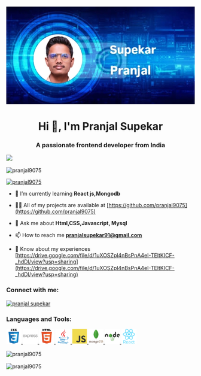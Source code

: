 ![logo](https://github.com/pranjal9075/pranjal9075/blob/main/IMG_20240824_121338.jpg)
<h1 align="center">Hi 👋, I'm Pranjal Supekar</h1>
<h3 align="center">A passionate frontend developer from India</h3>
<img width="400" src=" https://images.app.goo.gl/n6T8cM9aJ5Xb5yHq8">
<p align="left"> <img src="https://komarev.com/ghpvc/?username=pranjal9075&label=Profile%20views&color=0e75b6&style=flat" alt="pranjal9075" /> </p>

<p align="left"> <a href="https://github.com/ryo-ma/github-profile-trophy"><img src="https://github-profile-trophy.vercel.app/?username=pranjal9075" alt="pranjal9075" /></a> </p>

- 🌱 I’m currently learning **React js,Mongodb**

- 👨‍💻 All of my projects are available at [https://github.com/pranjal9075](https://github.com/pranjal9075)

- 💬 Ask me about **Html,CSS,Javascript, Mysql**

- 📫 How to reach me **pranjalsupekar91@gmail.com**

- 📄 Know about my experiences [https://drive.google.com/file/d/1uXOSZpl4nBsPnA4eI-TEltKICF-_hdDI/view?usp=sharing](https://drive.google.com/file/d/1uXOSZpl4nBsPnA4eI-TEltKICF-_hdDI/view?usp=sharing)

<h3 align="left">Connect with me:</h3>
<p align="left">
<a href="https://linkedin.com/in/pranjal supekar" target="blank"><img align="center" src="https://raw.githubusercontent.com/rahuldkjain/github-profile-readme-generator/master/src/images/icons/Social/linked-in-alt.svg" alt="pranjal supekar" height="30" width="40" /></a>
</p>

<h3 align="left">Languages and Tools:</h3>
<p align="left"> <a href="https://www.w3schools.com/css/" target="_blank" rel="noreferrer"> <img src="https://raw.githubusercontent.com/devicons/devicon/master/icons/css3/css3-original-wordmark.svg" alt="css3" width="40" height="40"/> </a> <a href="https://expressjs.com" target="_blank" rel="noreferrer"> <img src="https://raw.githubusercontent.com/devicons/devicon/master/icons/express/express-original-wordmark.svg" alt="express" width="40" height="40"/> </a> <a href="https://www.w3.org/html/" target="_blank" rel="noreferrer"> <img src="https://raw.githubusercontent.com/devicons/devicon/master/icons/html5/html5-original-wordmark.svg" alt="html5" width="40" height="40"/> </a> <a href="https://www.java.com" target="_blank" rel="noreferrer"> <img src="https://raw.githubusercontent.com/devicons/devicon/master/icons/java/java-original.svg" alt="java" width="40" height="40"/> </a> <a href="https://developer.mozilla.org/en-US/docs/Web/JavaScript" target="_blank" rel="noreferrer"> <img src="https://raw.githubusercontent.com/devicons/devicon/master/icons/javascript/javascript-original.svg" alt="javascript" width="40" height="40"/> </a> <a href="https://www.mongodb.com/" target="_blank" rel="noreferrer"> <img src="https://raw.githubusercontent.com/devicons/devicon/master/icons/mongodb/mongodb-original-wordmark.svg" alt="mongodb" width="40" height="40"/> </a> <a href="https://nodejs.org" target="_blank" rel="noreferrer"> <img src="https://raw.githubusercontent.com/devicons/devicon/master/icons/nodejs/nodejs-original-wordmark.svg" alt="nodejs" width="40" height="40"/> </a> <a href="https://reactjs.org/" target="_blank" rel="noreferrer"> <img src="https://raw.githubusercontent.com/devicons/devicon/master/icons/react/react-original-wordmark.svg" alt="react" width="40" height="40"/> </a> </p>

<p><img align="center" src="https://github-readme-stats.vercel.app/api/top-langs?username=pranjal9075&show_icons=true&locale=en&layout=compact" alt="pranjal9075" /></p>

<p><img align="center" src="https://github-readme-streak-stats.herokuapp.com/?user=pranjal9075&" alt="pranjal9075" /></p>
